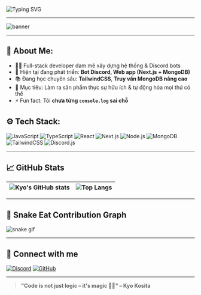 ![Typing SVG](https://readme-typing-svg.demolab.com?font=Fira+Code&duration=2500&pause=1000&color=00FFBB&center=true&vCenter=true&width=435&lines=Hi+%F0%9F%91%8B+I'm+Kyo+Kosita;Full-stack+Developer;Discord+Bot+Maker;Welcome+to+my+GitHub!)

---

![banner](https://capsule-render.vercel.app/api?type=waving&height=300&color=black&text=Kyo%20Kosita&section=header&fontColor=e60000&desc=Coder%20hết%20sức%20bình%20thường&descAlign=50&descAlignY=64&fontAlignY=43)

---

## 💫 About Me:

- 👨‍💻 Full-stack developer đam mê xây dựng hệ thống & Discord bots  
- 🔧 Hiện tại đang phát triển: **Bot Discord, Web app (Next.js + MongoDB)**  
- 📚 Đang học chuyên sâu: **TailwindCSS**, **Truy vấn MongoDB nâng cao**  
- 🎯 Mục tiêu: Làm ra sản phẩm thực sự hữu ích & tự động hóa mọi thứ có thể  
- ⚡ Fun fact: Tôi **chưa từng `console.log` sai chỗ** 

## ⚙️ Tech Stack:

![JavaScript](https://img.shields.io/badge/-JavaScript-F7DF1E?style=flat&logo=javascript&logoColor=black)
![TypeScript](https://img.shields.io/badge/-TypeScript-3178C6?style=flat&logo=typescript&logoColor=white)
![React](https://img.shields.io/badge/-React-20232A?style=flat&logo=react)
![Next.js](https://img.shields.io/badge/-Next.js-black?style=flat&logo=nextdotjs)
![Node.js](https://img.shields.io/badge/-Node.js-339933?style=flat&logo=node.js&logoColor=white)
![MongoDB](https://img.shields.io/badge/-MongoDB-47A248?style=flat&logo=mongodb&logoColor=white)
![TailwindCSS](https://img.shields.io/badge/-TailwindCSS-38B2AC?style=flat&logo=tailwindcss&logoColor=white)
![Discord.js](https://img.shields.io/badge/-Discord.js-5865F2?style=flat&logo=discord&logoColor=white)

---

## 📈 GitHub Stats

| ![Kyo's GitHub stats](https://github-readme-stats.vercel.app/api?username=kyokosita&show_icons=true&theme=radical&hide_title=true) | ![Top Langs](https://github-readme-stats.vercel.app/api/top-langs/?username=kyokosita&layout=compact&theme=radical) |
|--|--|

---

## 🐍 Snake Eat Contribution Graph

![snake gif](https://github.com/kyokosita/kyokosita/blob/output/github-contribution-grid-snake.svg)

---

## 🔗 Connect with me

[![Discord](https://img.shields.io/badge/-kyokosita%230001-5865F2?style=flat&logo=discord&logoColor=white)](https://discord.com/users/802124848037888000)
[![GitHub](https://img.shields.io/badge/-kyokosita-black?style=flat&logo=github&logoColor=white)](https://github.com/kyokosita)

---

> **"Code is not just logic – it's magic 🧙‍♂️" – Kyo Kosita**

